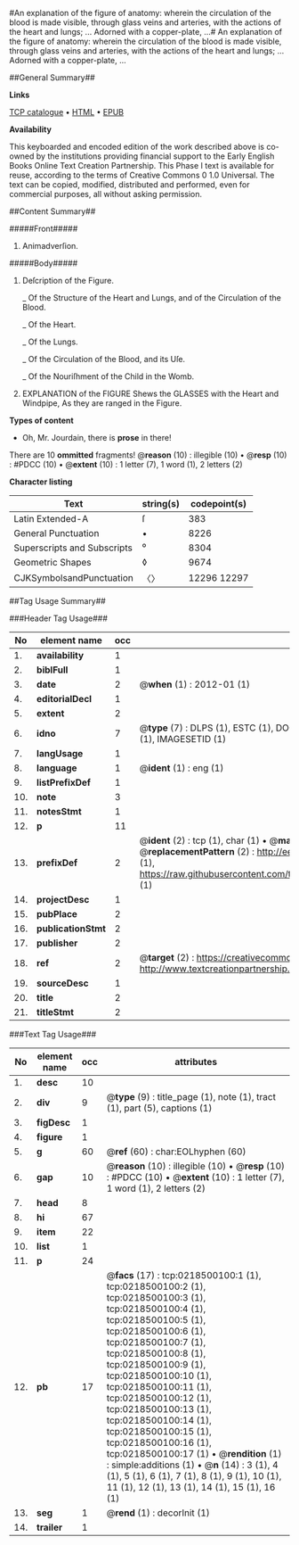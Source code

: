 #An explanation of the figure of anatomy: wherein the circulation of the blood is made visible, through glass veins and arteries, with the actions of the heart and lungs; ... Adorned with a copper-plate, ...#
An explanation of the figure of anatomy: wherein the circulation of the blood is made visible, through glass veins and arteries, with the actions of the heart and lungs; ... Adorned with a copper-plate, ...

##General Summary##

**Links**

[TCP catalogue](http://www.ota.ox.ac.uk/tcp/)  • 
[HTML](http://tei.it.ox.ac.uk/tcp/Texts-HTML/free/004/004834023.html)  • 
[EPUB](http://tei.it.ox.ac.uk/tcp/Texts-EPUB/free/004/004834023.epub)

**Availability**

This keyboarded and encoded edition of the
	       work described above is co-owned by the institutions
	       providing financial support to the Early English Books
	       Online Text Creation Partnership. This Phase I text is
	       available for reuse, according to the terms of Creative
	       Commons 0 1.0 Universal. The text can be copied,
	       modified, distributed and performed, even for
	       commercial purposes, all without asking permission.


##Content Summary##

#####Front#####

1. Animadverſion.

#####Body#####

1. Deſcription of the Figure.

    _ Of the Structure of the Heart and Lungs, and of the Circulation of the Blood.

    _ Of the Heart.

    _ Of the Lungs.

    _ Of the Circulation of the Blood, and its Uſe.

    _ Of the Nouriſhment of the Child in the Womb.

1. EXPLANATION of the FIGURE Shews the GLASSES with the Heart and Windpipe, As they are ranged in the Figure.

**Types of content**

  * Oh, Mr. Jourdain, there is **prose** in there!

There are 10 **ommitted** fragments! 
 @__reason__ (10) : illegible (10)  •  @__resp__ (10) : #PDCC (10)  •  @__extent__ (10) : 1 letter (7), 1 word (1), 2 letters (2)

**Character listing**


|Text|string(s)|codepoint(s)|
|---|---|---|
|Latin Extended-A|ſ|383|
|General Punctuation|•|8226|
|Superscripts             and Subscripts|⁰|8304|
|Geometric Shapes|◊|9674|
|CJKSymbolsandPunctuation|〈〉|12296 12297|

##Tag Usage Summary##

###Header Tag Usage###

|No|element name|occ|attributes|
|---|---|---|---|
|1.|__availability__|1||
|2.|__biblFull__|1||
|3.|__date__|2| @__when__ (1) : 2012-01 (1)|
|4.|__editorialDecl__|1||
|5.|__extent__|2||
|6.|__idno__|7| @__type__ (7) : DLPS (1), ESTC (1), DOCNO (1), TCP (1), GALEDOCNO (1), CONTENTSET (1), IMAGESETID (1)|
|7.|__langUsage__|1||
|8.|__language__|1| @__ident__ (1) : eng (1)|
|9.|__listPrefixDef__|1||
|10.|__note__|3||
|11.|__notesStmt__|1||
|12.|__p__|11||
|13.|__prefixDef__|2| @__ident__ (2) : tcp (1), char (1)  •  @__matchPattern__ (2) : ([0-9\-]+):([0-9IVX]+) (1), (.+) (1)  •  @__replacementPattern__ (2) : http://eebo.chadwyck.com/downloadtiff?vid=$1&page=$2 (1), https://raw.githubusercontent.com/textcreationpartnership/Texts/master/tcpchars.xml#$1 (1)|
|14.|__projectDesc__|1||
|15.|__pubPlace__|2||
|16.|__publicationStmt__|2||
|17.|__publisher__|2||
|18.|__ref__|2| @__target__ (2) : https://creativecommons.org/publicdomain/zero/1.0/ (1), http://www.textcreationpartnership.org/docs/. (1)|
|19.|__sourceDesc__|1||
|20.|__title__|2||
|21.|__titleStmt__|2||


###Text Tag Usage###

|No|element name|occ|attributes|
|---|---|---|---|
|1.|__desc__|10||
|2.|__div__|9| @__type__ (9) : title_page (1), note (1), tract (1), part (5), captions (1)|
|3.|__figDesc__|1||
|4.|__figure__|1||
|5.|__g__|60| @__ref__ (60) : char:EOLhyphen (60)|
|6.|__gap__|10| @__reason__ (10) : illegible (10)  •  @__resp__ (10) : #PDCC (10)  •  @__extent__ (10) : 1 letter (7), 1 word (1), 2 letters (2)|
|7.|__head__|8||
|8.|__hi__|67||
|9.|__item__|22||
|10.|__list__|1||
|11.|__p__|24||
|12.|__pb__|17| @__facs__ (17) : tcp:0218500100:1 (1), tcp:0218500100:2 (1), tcp:0218500100:3 (1), tcp:0218500100:4 (1), tcp:0218500100:5 (1), tcp:0218500100:6 (1), tcp:0218500100:7 (1), tcp:0218500100:8 (1), tcp:0218500100:9 (1), tcp:0218500100:10 (1), tcp:0218500100:11 (1), tcp:0218500100:12 (1), tcp:0218500100:13 (1), tcp:0218500100:14 (1), tcp:0218500100:15 (1), tcp:0218500100:16 (1), tcp:0218500100:17 (1)  •  @__rendition__ (1) : simple:additions (1)  •  @__n__ (14) : 3 (1), 4 (1), 5 (1), 6 (1), 7 (1), 8 (1), 9 (1), 10 (1), 11 (1), 12 (1), 13 (1), 14 (1), 15 (1), 16 (1)|
|13.|__seg__|1| @__rend__ (1) : decorInit (1)|
|14.|__trailer__|1||
